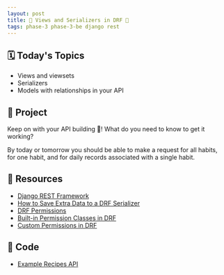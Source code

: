 ```yaml
---
layout: post
title: 🐍 Views and Serializers in DRF 🐍
tags: phase-3 phase-3-be django rest
---
```


## 🗓️ Today's Topics

- Views and viewsets
- Serializers
- Models with relationships in your API

## 🎯 Project

Keep on with your API building 💪! What do you need to know to get it working?

By today or tomorrow you should be able to make a request for all habits, for one habit, and for daily records associated with a single habit.

## 🔖 Resources

- [Django REST Framework](https://www.django-rest-framework.org/)
- [How to Save Extra Data to a DRF Serializer](https://simpleisbetterthancomplex.com/tutorial/2019/04/07/how-to-save-extra-data-to-a-django-rest-framework-serializer.html)
- [DRF Permissions](https://testdriven.io/blog/drf-permissions/)
- [Built-in Permission Classes in DRF](https://testdriven.io/blog/built-in-permission-classes-drf/)
- [Custom Permissions in DRF](https://testdriven.io/blog/custom-permission-classes-drf/)

## 🦉 Code

- [Example Recipes API](https://github.com/Momentum-Team-9/ex--django-recipes)
